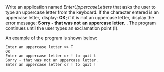 Write an application named *EnterUppercaseLetters* that asks the user to type an
uppercase letter from the keyboard. If the character entered is an uppercase letter, display: **OK**; if it is not an uppercase letter, display the error message: **Sorry - that was not an uppercase letter.** . The program continues until the user types an exclamation point (**!**).

An example of the program is shown below: 

```
Enter an uppercase letter >> T
OK
Enter an uppercase letter or ! to quit t
Sorry - that was not an uppercase letter.
Enter an uppercase letter or ! to quit !
```

